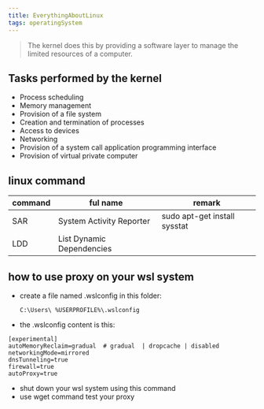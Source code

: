 ```yaml
---
title: EverythingAboutLinux
tags: operatingSystem
---
```


> The kernel does this by providing a software layer to manage the limited resources of a computer.

## Tasks performed by the kernel

- Process scheduling
- Memory management
- Provision of a file system
- Creation and termination of processes
- Access to devices
- Networking
- Provision of a system call application programming interface
- Provision of virtual private computer

## linux command 

| command | ful name | remark |
| ---- | ---- | ---- |
| SAR | System Activity Reporter | sudo apt-get install sysstat |
|LDD |List Dynamic Dependencies|

## how to use proxy on your wsl system

- create a file named .wslconfig in this folder:

  ``` shell
  C:\Users\ %USERPROFILE%\.wslconfig 
  ```

- the .wslconfig content is this:

``` shell
[experimental]
autoMemoryReclaim=gradual  # gradual  | dropcache | disabled
networkingMode=mirrored 
dnsTunneling=true
firewall=true
autoProxy=true

```

- shut down your wsl system using this command
- use wget command test your proxy